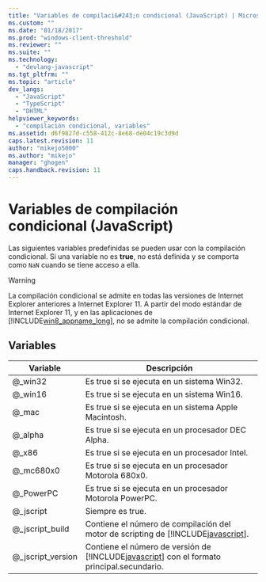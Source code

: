 ```yaml
---
title: "Variables de compilaci&#243;n condicional (JavaScript) | Microsoft Docs"
ms.custom: ""
ms.date: "01/18/2017"
ms.prod: "windows-client-threshold"
ms.reviewer: ""
ms.suite: ""
ms.technology: 
  - "devlang-javascript"
ms.tgt_pltfrm: ""
ms.topic: "article"
dev_langs: 
  - "JavaScript"
  - "TypeScript"
  - "DHTML"
helpviewer_keywords: 
  - "compilación condicional, variables"
ms.assetid: d6f9827d-c558-412c-8e68-de04c19c3d9d
caps.latest.revision: 11
author: "mikejo5000"
ms.author: "mikejo"
manager: "ghogen"
caps.handback.revision: 11
---
```

# Variables de compilaci&#243;n condicional (JavaScript)
Las siguientes variables predefinidas se pueden usar con la compilación condicional.  Si una variable no es **true**, no está definida y se comporta como `NaN` cuando se tiene acceso a ella.  
  
> [!WARNING]
>  La compilación condicional se admite en todas las versiones de Internet Explorer anteriores a Internet Explorer 11.  A partir del modo estándar de Internet Explorer 11, y en las aplicaciones de [!INCLUDE[win8_appname_long](../../javascript/includes/win8-appname-long-md.md)], no se admite la compilación condicional.  
  
## Variables  
  
|Variable|Descripción|  
|--------------|-----------------|  
|@\_win32|Es true si se ejecuta en un sistema Win32.|  
|@\_win16|Es true si se ejecuta en un sistema Win16.|  
|@\_mac|Es true si se ejecuta en un sistema Apple Macintosh.|  
|@\_alpha|Es true si se ejecuta en un procesador DEC Alpha.|  
|@\_x86|Es true si se ejecuta en un procesador Intel.|  
|@\_mc680x0|Es true si se ejecuta en un procesador Motorola 680x0.|  
|@\_PowerPC|Es true si se ejecuta en un procesador Motorola PowerPC.|  
|@\_jscript|Siempre es true.|  
|@\_jscript\_build|Contiene el número de compilación del motor de scripting de [!INCLUDE[javascript](../../javascript/includes/javascript-md.md)].|  
|@\_jscript\_version|Contiene el número de versión de [!INCLUDE[javascript](../../javascript/includes/javascript-md.md)] con el formato principal.secundario.|